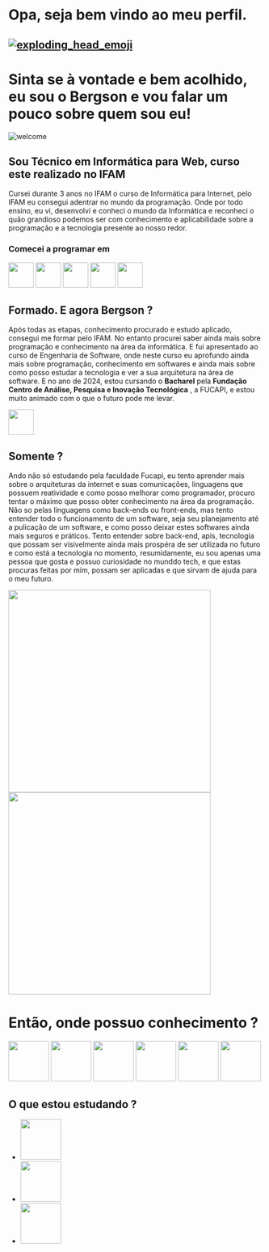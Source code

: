 # Opa, seja bem vindo ao meu perfil. 

## [![exploding_head_emoji](https://cdn3.emoji.gg/emojis/1396-exploding-head-emoji.gif)](https://emoji.gg/emoji/1396-exploding-head-emoji)

# Sinta se à vontade e bem acolhido, eu sou o Bergson e vou falar um pouco sobre quem sou eu!
![welcome](https://media.giphy.com/media/VtDRXohjexcyCDlL6Z/giphy.gif?cid=ecf05e47l8u4umuimvz6etxovazx6ofszua73ju2mbi9gdej&ep=v1_gifs_search&rid=giphy.gif&ct=g)

## Sou Técnico em Informática para Web, curso este realizado no IFAM

<p>Cursei durante 3 anos no IFAM o curso de Informática para Internet, pelo IFAM eu consegui adentrar no mundo da programação. Onde por todo ensino, eu vi, desenvolvi e conheci o mundo da Informática e reconheci o quão grandioso podemos ser com conhecimento e aplicabilidade sobre a programação e a tecnologia presente ao nosso redor.</p>

### Comecei a programar em
<div>
    <img width="50" src="https://cdn.jsdelivr.net/gh/devicons/devicon@latest/icons/php/php-original.svg" />
    <img width="50" src="https://cdn.jsdelivr.net/gh/devicons/devicon@latest/icons/html5/html5-original.svg" />
    <img width="50" src="https://cdn.jsdelivr.net/gh/devicons/devicon@latest/icons/css3/css3-original.svg" />
    <img width="50" src="https://cdn.jsdelivr.net/gh/devicons/devicon@latest/icons/mysql/mysql-original.svg" />
    <img width="50" src="https://cdn.jsdelivr.net/gh/devicons/devicon@latest/icons/bootstrap/bootstrap-original.svg" />
</div>

## Formado. E agora Bergson ?

<p>Após todas as etapas, conhecimento procurado e estudo aplicado, consegui me formar pelo IFAM. No entanto procurei saber ainda mais sobre programação e conhecimento na área da informática. E fui apresentado ao curso de Engenharia de Software, onde neste curso eu aprofundo ainda mais sobre programação, conhecimento em softwares e ainda mais sobre como posso estudar a tecnologia e ver a sua arquitetura na área de software. E no ano de 2024, estou cursando o <strong>Bacharel</strong> pela <strong>Fundação Centro de Análise, Pesquisa e Inovação Tecnológica</strong> , a FUCAPI, e estou muito animado com o que o futuro pode me levar.</p>

<div>
    <img width="50" src="http://fucapi.edu.br/wp-content/uploads/2023/07/Fucapi_Logopquena_.png">
</div>

## Somente ?
<p>Ando não só estudando pela faculdade Fucapi, eu tento aprender mais sobre o arquiteturas da internet e suas comunicações, linguagens que possuem reatividade e como posso melhorar como programador, procuro tentar o máximo que posso obter conhecimento na área da programação. Não so pelas linguagens como back-ends ou front-ends, mas tento entender todo o funcionamento de um software, seja seu planejamento até a pulicação de um software, e como posso deixar estes softwares ainda mais seguros e práticos. Tento entender sobre back-end, apis, tecnologia que possam ser visivelmente ainda mais prospéra de ser utilizada no futuro e como está a tecnologia no momento, resumidamente, eu sou apenas uma pessoa que gosta e possuo curiosidade no munddo tech, e que estas procuras feitas por mim, possam ser aplicadas e que sirvam de ajuda para o meu futuro.</p>

<div>
    <img src="https://media3.giphy.com/media/v1.Y2lkPTc5MGI3NjExMzQxNm1rNmE5ZGUwa3d6dWZsbHRvbTVmYnEzaHJkbnVscTh2OGQzYiZlcD12MV9pbnRlcm5hbF9naWZfYnlfaWQmY3Q9Zw/QuIxFwQo0RMT1tASlV/giphy.gif" width="400">
    <img src="https://media1.giphy.com/media/v1.Y2lkPTc5MGI3NjExMGFvNWhsNXkwMXRzeXBreDM4OHJuMG4wMmtzZ2s5Y3o1Z2VoZGlvayZlcD12MV9pbnRlcm5hbF9naWZfYnlfaWQmY3Q9Zw/qCj1NK1rxtnna/giphy.gif" width="400">
</div>

# Então, onde possuo conhecimento ?
<div>
    <img src="https://cdn.jsdelivr.net/gh/devicons/devicon@latest/icons/php/php-original.svg" width="80" />
    <img src="https://cdn.jsdelivr.net/gh/devicons/devicon@latest/icons/html5/html5-original.svg" width="80" />
    <img src="https://cdn.jsdelivr.net/gh/devicons/devicon@latest/icons/css3/css3-original.svg" width="80" />
    <img src="https://cdn.jsdelivr.net/gh/devicons/devicon@latest/icons/mysql/mysql-original.svg" width="80" />
    <img src="https://cdn.jsdelivr.net/gh/devicons/devicon@latest/icons/javascript/javascript-original.svg" width="80"/>
    <img src="https://cdn.jsdelivr.net/gh/devicons/devicon@latest/icons/c/c-original.svg" width="80"/>
</div>

## O que estou estudando ?
<ul>
    <li><img src="https://cdn.jsdelivr.net/gh/devicons/devicon@latest/icons/laravel/laravel-original.svg" width="80"/></li>
    <li><img src="https://cdn.jsdelivr.net/gh/devicons/devicon@latest/icons/vuejs/vuejs-original.svg" width="80"/></li>
    <li><img src="https://cdn.jsdelivr.net/gh/devicons/devicon@latest/icons/postgresql/postgresql-original.svg" width="80"/></li>
</ul>
